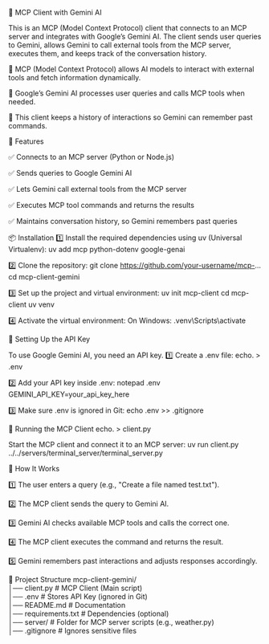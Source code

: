 
🚀 MCP Client with Gemini AI

This is an MCP (Model Context Protocol) client that connects to an MCP server and integrates with Google’s Gemini AI.
The client sends user queries to Gemini, allows Gemini to call external tools from the MCP server, executes them, and keeps track of the conversation history.

🔹 MCP (Model Context Protocol) allows AI models to interact with external tools and fetch information dynamically.

🔹 Google’s Gemini AI processes user queries and calls MCP tools when needed.

🔹 This client keeps a history of interactions so Gemini can remember past commands.


📌 Features

✅ Connects to an MCP server (Python or Node.js)

✅ Sends queries to Google Gemini AI

✅ Lets Gemini call external tools from the MCP server

✅ Executes MCP tool commands and returns the results

✅ Maintains conversation history, so Gemini remembers past queries

📦 Installation
1️⃣ Install the required dependencies using uv (Universal Virtualenv):
uv add mcp python-dotenv google-genai

2️⃣ Clone the repository:
git clone https://github.com/your-username/mcp-...
cd mcp-client-gemini

3️⃣ Set up the project and virtual environment:
uv init mcp-client
cd mcp-client
uv venv

4️⃣ Activate the virtual environment:
On Windows:
.venv\Scripts\activate  

🔑 Setting Up the API Key

To use Google Gemini AI, you need an API key.
1️⃣ Create a .env file:
echo. > .env

2️⃣ Add your API key inside .env:
notepad .env
GEMINI_API_KEY=your_api_key_here

3️⃣ Make sure .env is ignored in Git:
echo .env >> .gitignore

🚀 Running the MCP Client
echo. > client.py

Start the MCP client and connect it to an MCP server:
uv run client.py ../../servers/terminal_server/terminal_server.py

🔧 How It Works

1️⃣ The user enters a query (e.g., "Create a file named test.txt").

2️⃣ The MCP client sends the query to Gemini AI.

3️⃣ Gemini AI checks available MCP tools and calls the correct one.

4️⃣ The MCP client executes the command and returns the result.

5️⃣ Gemini remembers past interactions and adjusts responses accordingly.

📁 Project Structure
mcp-client-gemini/  
│── client.py          # MCP Client (Main script)  
│── .env               # Stores API Key (ignored in Git)  
│── README.md          # Documentation  
│── requirements.txt   # Dependencies (optional)  
│── server/            # Folder for MCP server scripts (e.g., weather.py)  
│── .gitignore         # Ignores sensitive files

